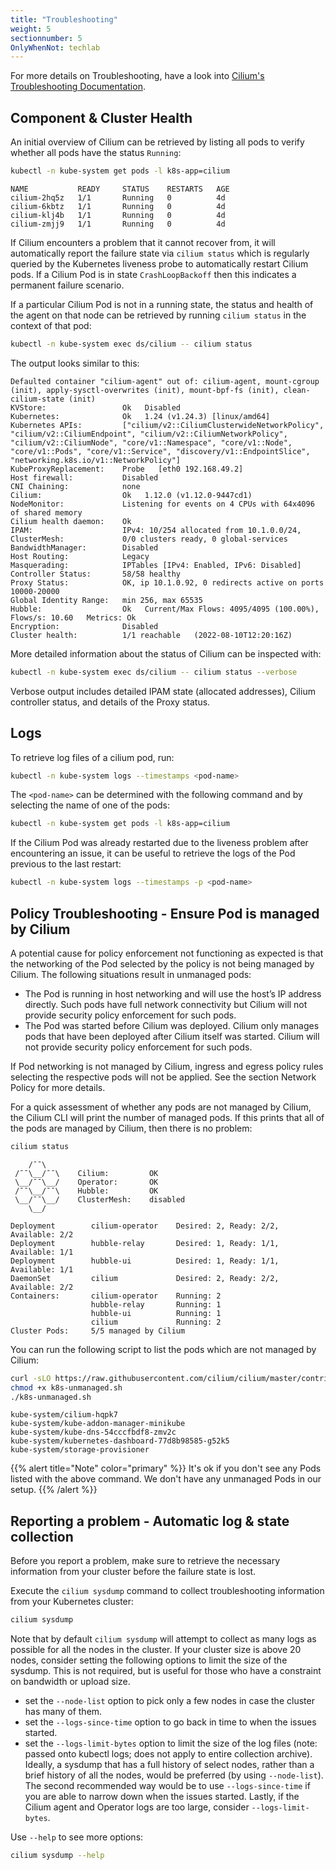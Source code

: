 ```yaml
---
title: "Troubleshooting"
weight: 5
sectionnumber: 5
OnlyWhenNot: techlab
---
```



For more details on Troubleshooting, have a look into [Cilium's Troubleshooting Documentation](https://docs.cilium.io/en/stable/operations/troubleshooting/).


## Component & Cluster Health

An initial overview of Cilium can be retrieved by listing all pods to verify whether all pods have the status `Running`:

```bash
kubectl -n kube-system get pods -l k8s-app=cilium
```

```
NAME           READY     STATUS    RESTARTS   AGE
cilium-2hq5z   1/1       Running   0          4d
cilium-6kbtz   1/1       Running   0          4d
cilium-klj4b   1/1       Running   0          4d
cilium-zmjj9   1/1       Running   0          4d
```

If Cilium encounters a problem that it cannot recover from, it will automatically report the failure state via `cilium status` which is regularly queried by the Kubernetes liveness probe to automatically restart Cilium pods. If a Cilium Pod is in state `CrashLoopBackoff` then this indicates a permanent failure scenario.

If a particular Cilium Pod is not in a running state, the status and health of the agent on that node can be retrieved by running `cilium status` in the context of that pod:

```bash
kubectl -n kube-system exec ds/cilium -- cilium status
```

The output looks similar to this:

```
Defaulted container "cilium-agent" out of: cilium-agent, mount-cgroup (init), apply-sysctl-overwrites (init), mount-bpf-fs (init), clean-cilium-state (init)
KVStore:                 Ok   Disabled
Kubernetes:              Ok   1.24 (v1.24.3) [linux/amd64]
Kubernetes APIs:         ["cilium/v2::CiliumClusterwideNetworkPolicy", "cilium/v2::CiliumEndpoint", "cilium/v2::CiliumNetworkPolicy", "cilium/v2::CiliumNode", "core/v1::Namespace", "core/v1::Node", "core/v1::Pods", "core/v1::Service", "discovery/v1::EndpointSlice", "networking.k8s.io/v1::NetworkPolicy"]
KubeProxyReplacement:    Probe   [eth0 192.168.49.2]
Host firewall:           Disabled
CNI Chaining:            none
Cilium:                  Ok   1.12.0 (v1.12.0-9447cd1)
NodeMonitor:             Listening for events on 4 CPUs with 64x4096 of shared memory
Cilium health daemon:    Ok   
IPAM:                    IPv4: 10/254 allocated from 10.1.0.0/24, 
ClusterMesh:             0/0 clusters ready, 0 global-services
BandwidthManager:        Disabled
Host Routing:            Legacy
Masquerading:            IPTables [IPv4: Enabled, IPv6: Disabled]
Controller Status:       58/58 healthy
Proxy Status:            OK, ip 10.1.0.92, 0 redirects active on ports 10000-20000
Global Identity Range:   min 256, max 65535
Hubble:                  Ok   Current/Max Flows: 4095/4095 (100.00%), Flows/s: 10.60   Metrics: Ok
Encryption:              Disabled
Cluster health:          1/1 reachable   (2022-08-10T12:20:16Z)
```

More detailed information about the status of Cilium can be inspected with:


```bash
kubectl -n kube-system exec ds/cilium -- cilium status --verbose
```

Verbose output includes detailed IPAM state (allocated addresses), Cilium controller status, and details of the Proxy status.


## Logs

To retrieve log files of a cilium pod, run:

```bash
kubectl -n kube-system logs --timestamps <pod-name>
```

The `<pod-name>` can be determined with the following command and by selecting the name of one of the pods:

```bash
kubectl -n kube-system get pods -l k8s-app=cilium
```

If the Cilium Pod was already restarted due to the liveness problem after encountering an issue, it can be useful to retrieve the logs of the Pod previous to the last restart:

```bash
kubectl -n kube-system logs --timestamps -p <pod-name>
```


## Policy Troubleshooting - Ensure Pod is managed by Cilium

A potential cause for policy enforcement not functioning as expected is that the networking of the Pod selected by the policy is not being managed by Cilium. The following situations result in unmanaged pods:

* The Pod is running in host networking and will use the host’s IP address directly. Such pods have full network connectivity but Cilium will not provide security policy enforcement for such pods.
* The Pod was started before Cilium was deployed. Cilium only manages pods that have been deployed after Cilium itself was started. Cilium will not provide security policy enforcement for such pods.

If Pod networking is not managed by Cilium, ingress and egress policy rules selecting the respective pods will not be applied. See the section Network Policy for more details.

For a quick assessment of whether any pods are not managed by Cilium, the Cilium CLI will print the number of managed pods. If this prints that all of the pods are managed by Cilium, then there is no problem:

```bash
cilium status
```

```
    /¯¯\
 /¯¯\__/¯¯\    Cilium:         OK
 \__/¯¯\__/    Operator:       OK
 /¯¯\__/¯¯\    Hubble:         OK
 \__/¯¯\__/    ClusterMesh:    disabled
    \__/

Deployment        cilium-operator    Desired: 2, Ready: 2/2, Available: 2/2
Deployment        hubble-relay       Desired: 1, Ready: 1/1, Available: 1/1
Deployment        hubble-ui          Desired: 1, Ready: 1/1, Available: 1/1
DaemonSet         cilium             Desired: 2, Ready: 2/2, Available: 2/2
Containers:       cilium-operator    Running: 2
                  hubble-relay       Running: 1
                  hubble-ui          Running: 1
                  cilium             Running: 2
Cluster Pods:     5/5 managed by Cilium
```

You can run the following script to list the pods which are not managed by Cilium:

```bash
curl -sLO https://raw.githubusercontent.com/cilium/cilium/master/contrib/k8s/k8s-unmanaged.sh
chmod +x k8s-unmanaged.sh
./k8s-unmanaged.sh
```

```
kube-system/cilium-hqpk7
kube-system/kube-addon-manager-minikube
kube-system/kube-dns-54cccfbdf8-zmv2c
kube-system/kubernetes-dashboard-77d8b98585-g52k5
kube-system/storage-provisioner
```

{{% alert title="Note" color="primary" %}}
It's ok if you don't see any Pods listed with the above command. We don't have any unmanaged Pods in our setup.
{{% /alert %}}


## Reporting a problem - Automatic log & state collection

Before you report a problem, make sure to retrieve the necessary information from your cluster before the failure state is lost.

Execute the `cilium sysdump` command to collect troubleshooting information from your Kubernetes cluster:

```bash
cilium sysdump
```

Note that by default `cilium sysdump` will attempt to collect as many logs as possible for all the nodes in the cluster. If your cluster size is above 20 nodes, consider setting the following options to limit the size of the sysdump. This is not required, but is useful for those who have a constraint on bandwidth or upload size.

* set the `--node-list` option to pick only a few nodes in case the cluster has many of them.
* set the `--logs-since-time` option to go back in time to when the issues started.
* set the `--logs-limit-bytes` option to limit the size of the log files (note: passed onto kubectl logs; does not apply to entire collection archive).
Ideally, a sysdump that has a full history of select nodes, rather than a brief history of all the nodes, would be preferred (by using `--node-list`). The second recommended way would be to use `--logs-since-time` if you are able to narrow down when the issues started. Lastly, if the Cilium agent and Operator logs are too large, consider `--logs-limit-bytes`.

Use `--help` to see more options:

```bash
cilium sysdump --help
```
